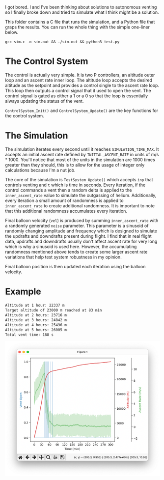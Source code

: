 I got bored. I and I've been thinking about solutions to autonomous venting so I finally broke down and tried to simulate what I think might be a solution.

This folder contains a C file that runs the simulation, and a Python file that graps the results. You can run the whole thing with the simple one-liner below.

```
gcc sim.c -o sim.out && ./sim.out && python3 test.py
```

# The Control System

The control is actually very simple. It is two P controllers, an altitude outer loop and an ascent rate inner loop. The altitude loop accepts the desired altitude as the setpoint and provides a control single to the ascent rate loop. This loop then outputs a control signal that it used to open the vent. The control signal is gated as either a 1 or a 0 so that the loop is essentially always updating the status of the vent.

`ControlSystem_Init()` and `ControlSystem_Update()` are the key functions for the control system.

# The Simulation

The simulation iterates every second until it reaches `SIMULATION_TIME_MAX`. It accepts an initial ascent rate defined by `INITIAL_ASCENT_RATE` in units of m/s \* 1000. You'll notice that most of the units in the simulation are 1000 times greater than they should, this is to allow for the usage of integer only calculations because I'm a nut job.

The core of the simulation is `TestSystem_Update()` which accepts `inp` that controls venting and `t` which is time in seconds. Every iteration, if the control commands a vent then a random delta is applied to the `inner_ascent_rate` value to simulate the outgassing of helium. Additionally, every iteration a small amount of randomness is applied to `inner_ascent_rate` to create additional randomness. It is important to note that this additional randomness accumulates every iteration.

Final balloon velocity (`vel`) is produced by summing `inner_ascent_rate` with a randomly generated `noise` parameter. This parameter is a sinusoid of randomly changing amplitude and frequency which is designed to simulate the updrafts and downdrafts present during flight. I find that in real flight data, updrafts and downdrafts usually don't affect ascent rate for very long which is why a sinusoid is used here. However, the accumulating randomness mentioned above tends to create some larger ascent rate variations that help test system robustness in my opinion.

Final balloon position is then updated each iteration using the balloon velocity.

# Example

```
Altitude at 1 hour: 22337 m
Target altitude of 23000 m reached at 83 min
Altitude at 2 hours: 23716 m
Altitude at 3 hours: 24842 m
Altitude at 4 hours: 25496 m
Altitude at 5 hours: 26005 m
Total vent time: 188 s
```

![alt text](SCR-20250730-pwe-1.png)
